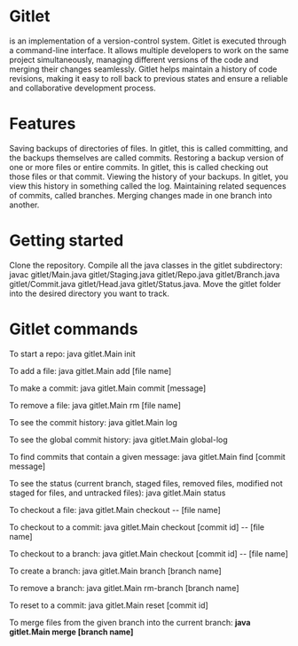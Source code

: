 # Gitlet
is an implementation of a version-control system. Gitlet is executed through a command-line interface. 
It allows multiple developers to work on the same project simultaneously, managing different versions of the code and merging their changes seamlessly. 
Gitlet helps maintain a history of code revisions, making it easy to roll back to previous states and ensure a reliable and collaborative development process.

# Features
Saving backups of directories of files. In gitlet, this is called committing, and the backups themselves are called commits.
Restoring a backup version of one or more files or entire commits. In gitlet, this is called checking out those files or that commit.
Viewing the history of your backups. In gitlet, you view this history in something called the log.
Maintaining related sequences of commits, called branches.
Merging changes made in one branch into another.

# Getting started
Clone the repository. Compile all the java classes in the gitlet subdirectory: javac gitlet/Main.java gitlet/Staging.java gitlet/Repo.java gitlet/Branch.java gitlet/Commit.java gitlet/Head.java gitlet/Status.java.
Move the gitlet folder into the desired directory you want to track. 

# Gitlet commands
To start a repo: java gitlet.Main init

To add a file: java gitlet.Main add [file name]

To make a commit: java gitlet.Main commit [message]

To remove a file: java gitlet.Main rm [file name]

To see the commit history: java gitlet.Main log

To see the global commit history: java gitlet.Main global-log

To find commits that contain a given message: java gitlet.Main find [commit message]

To see the status (current branch, staged files, removed files, modified not staged for files, and untracked files): java gitlet.Main status

To checkout a file: java gitlet.Main checkout -- [file name]

To checkout to a commit: java gitlet.Main checkout [commit id] -- [file name]

To checkout to a branch: java gitlet.Main checkout [commit id] -- [file name]

To create a branch: java gitlet.Main branch [branch name]

To remove a branch: java gitlet.Main rm-branch [branch name]

To reset to a commit: java gitlet.Main reset [commit id]

To merge files from the given branch into the current branch: **java gitlet.Main merge [branch name]**

